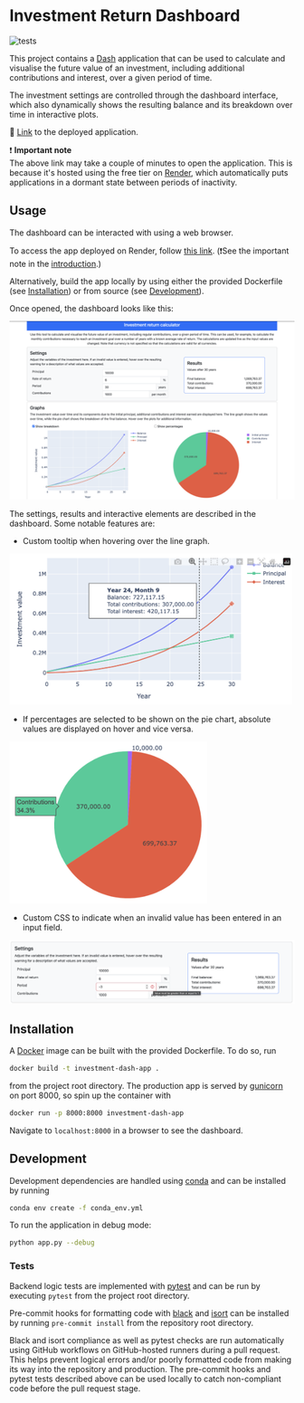 # Investment Return Dashboard

![tests](https://img.shields.io/github/actions/workflow/status/georgeholt1/investment-dash/test-on-pr.yaml?label=tests&branch=main)

This project contains a [Dash](https://plotly.com/dash/) application that can be used to calculate and visualise the future value of an investment, including additional contributions and interest, over a given period of time. 

The investment settings are controlled through the dashboard interface, which also dynamically shows the resulting balance and its breakdown over time in interactive plots.

:link: [Link](https://investment-return-dashboard.onrender.com) to the deployed application.

:exclamation: **Important note**  
The above link may take a couple of minutes to open the application. This is because it's hosted using the free tier on [Render](https://render.com/), which automatically puts applications in a dormant state between periods of inactivity.

## Usage

The dashboard can be interacted with using a web browser.

To access the app deployed on Render, follow [this link](https://investment-return-dashboard.onrender.com). (❗See the important note in the [introduction](#investment-return-dashboard).)

Alternatively, build the app locally by using either the provided Dockerfile (see [Installation](#installation)) or from source (see [Development](#development)).

Once opened, the dashboard looks like this:

![App screenshot](/images/app.png)

The settings, results and interactive elements are described in the dashboard. Some notable features are:

- Custom tooltip when hovering over the line graph.  
<img src="images/line.png" width="500" alt="Screenshot of line graph showing tooltip">

- If percentages are selected to be shown on the pie chart, absolute values are displayed on hover and vice versa.  
<img src="images/pie.png" width="350" alt="Screenshot of pie chart">

- Custom CSS to indicate when an invalid value has been entered in an input field.  
<img src="images/invalid.png" width="800" alt="Screenshot showing invalid entry warning">

## Installation

A [Docker](https://www.docker.com/) image can be built with the provided Dockerfile. To do so, run
```bash
docker build -t investment-dash-app .
```

from the project root directory. The production app is served by [gunicorn](https://gunicorn.org/) on port 8000, so spin up the container with
```bash
docker run -p 8000:8000 investment-dash-app
```

Navigate to `localhost:8000` in a browser to see the dashboard.

## Development

Development dependencies are handled using [conda](https://docs.conda.io/en/latest/) and can be installed by running
```bash
conda env create -f conda_env.yml
```

To run the application in debug mode:
```bash
python app.py --debug
```

### Tests

Backend logic tests are implemented with [pytest](https://docs.pytest.org/) and can be run by executing `pytest` from the project root directory.

Pre-commit hooks for formatting code with [black](https://github.com/psf/black) and [isort](https://pycqa.github.io/isort/) can be installed by running `pre-commit install` from the repository root directory.

Black and isort compliance as well as pytest checks are run automatically using GitHub workflows on GitHub-hosted runners during a pull request. This helps prevent logical errors and/or poorly formatted code from making its way into the repository and production. The pre-commit hooks and pytest tests described above can be used locally to catch non-compliant code before the pull request stage.

